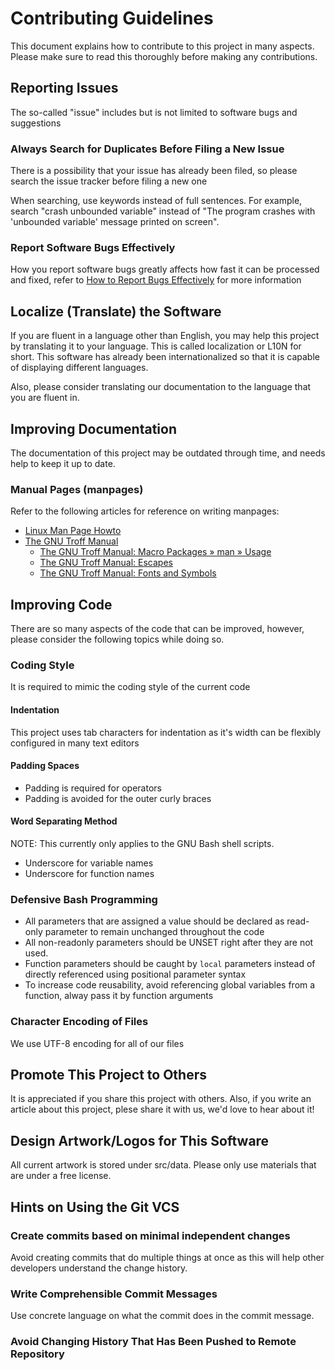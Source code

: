 # Contributing Guidelines
This document explains how to contribute to this project in many aspects. Please make sure to read this thoroughly before making any contributions.

## Reporting Issues
The so-called "issue" includes but is not limited to software bugs and suggestions

### Always Search for Duplicates Before Filing a New Issue
There is a possibility that your issue has already been filed, so please search the issue tracker before filing a new one

When searching, use keywords instead of full sentences. For example, search "crash unbounded variable" instead of "The program crashes with 'unbounded variable' message printed on screen".

### Report Software Bugs Effectively
How you report software bugs greatly affects how fast it can be processed and fixed, refer to [How to Report Bugs Effectively](http://www.chiark.greenend.org.uk/~sgtatham/bugs.html) for more information

## Localize (Translate) the Software
If you are fluent in a language other than English, you may help this project by translating it to your language. This is called localization or L10N for short.  This software has already been internationalized so that it is capable of displaying different languages.

Also, please consider translating our documentation to the language that you are fluent in.

## Improving Documentation
The documentation of this project may be outdated through time, and needs help to keep it up to date.

### Manual Pages (manpages)
Refer to the following articles for reference on writing manpages:

* [Linux Man Page Howto](http://www.schweikhardt.net/man_page_howto.html)
* [The GNU Troff Manual](https://www.gnu.org/software/groff/manual)
	- [The GNU Troff Manual: Macro Packages » man » Usage](https://www.gnu.org/software/groff/manual/html_node/Man-usage.html#Man-usage)
	- [The GNU Troff Manual: Escapes](https://www.gnu.org/software/groff/manual/html_node/Escapes.html#Escapes)
	- [The GNU Troff Manual: Fonts and Symbols](https://www.gnu.org/software/groff/manual/html_node/Fonts-and-Symbols.html#Fonts-and-Symbols)

## Improving Code
There are so many aspects of the code that can be improved, however, please consider the following topics while doing so.

### Coding Style
It is required to mimic the coding style of the current code

#### Indentation
This project uses tab characters for indentation as it's width can be flexibly configured in many text editors

#### Padding Spaces
* Padding is required for operators
* Padding is avoided for the outer curly braces

#### Word Separating Method
NOTE: This currently only applies to the GNU Bash shell scripts.

* Underscore for variable names
* Underscore for function names

### Defensive Bash Programming
* All parameters that are assigned a value should be declared as read-only parameter to remain unchanged throughout the code
* All non-readonly parameters should be UNSET right after they are not used.
* Function parameters should be caught by `local` parameters instead of directly referenced using positional parameter syntax
* To increase code reusability, avoid referencing global variables from a function, alway pass it by function arguments

### Character Encoding of Files
We use UTF-8 encoding for all of our files

## Promote This Project to Others
It is appreciated if you share this project with others.  Also, if you write an article about this project, plese share it with us, we'd love to hear about it!

## Design Artwork/Logos for This Software
All current artwork is stored under src/data.  Please only use materials that are under a free license.

## Hints on Using the Git VCS
### Create commits based on minimal independent changes
Avoid creating commits that do multiple things at once as this will help other developers understand the change history.

### Write Comprehensible Commit Messages
Use concrete language on what the commit does in the commit message.

### Avoid Changing History That Has Been Pushed to Remote Repository
